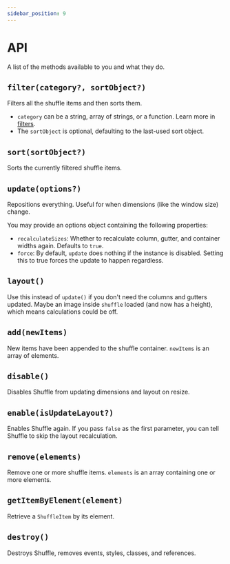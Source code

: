 ```yaml
---
sidebar_position: 9
---
```


# API

A list of the methods available to you and what they do.

## `filter(category?, sortObject?)`

Filters all the shuffle items and then sorts them.

- `category` can be a string, array of strings, or a function. Learn more in [filters](./filters.md).
- The `sortObject` is optional, defaulting to the last-used sort object.

## `sort(sortObject?)`

Sorts the currently filtered shuffle items.

## `update(options?)`

Repositions everything. Useful for when dimensions (like the window size) change.

You may provide an options object containing the following properties:

- `recalculateSizes`: Whether to recalculate column, gutter, and container widths again. Defaults to `true`.
- `force`: By default, `update` does nothing if the instance is disabled. Setting this to true forces the update to happen regardless.

## `layout()`

Use this instead of `update()` if you don't need the columns and gutters updated. Maybe an image inside `shuffle` loaded (and now has a height), which means calculations could be off.

## `add(newItems)`

New items have been appended to the shuffle container. `newItems` is an array of elements.

## `disable()`

Disables Shuffle from updating dimensions and layout on resize.

## `enable(isUpdateLayout?)`

Enables Shuffle again. If you pass `false` as the first parameter, you can tell Shuffle to skip the layout recalculation.

## `remove(elements)`

Remove one or more shuffle items. `elements` is an array containing one or more elements.

## `getItemByElement(element)`

Retrieve a `ShuffleItem` by its element.

## `destroy()`

Destroys Shuffle, removes events, styles, classes, and references.
